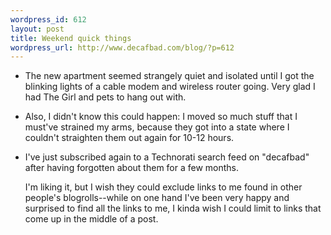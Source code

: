 ```yaml
--- 
wordpress_id: 612
layout: post
title: Weekend quick things
wordpress_url: http://www.decafbad.com/blog/?p=612
---
```

* The new apartment seemed strangely quiet and isolated until I got the blinking lights of a cable modem and wireless router going.  Very glad I had The Girl and pets to hang out with.

* Also, I didn't know this could happen:  I moved so much stuff that I must've strained my arms, because they got into a state where I couldn't straighten them out again for 10-12 hours.

* I've just subscribed again to a Technorati search feed on "decafbad" after having forgotten about them for a few months.

  I'm liking it, but I wish they could exclude links to me found in other people's blogrolls--while on one hand I've been very happy and surprised to find all the links to me, I kinda wish I could limit to links that come up in the middle of a post.
